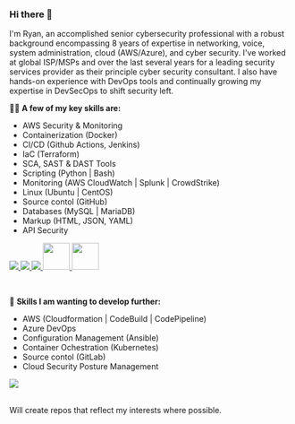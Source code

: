### Hi there 👋

I'm Ryan, an accomplished senior cybersecurity professional with a robust background encompassing 8 years of expertise in networking, voice, system administration, cloud (AWS/Azure), and cyber security. I've worked at global ISP/MSPs and over the last several years for a leading security services provider as their principle cyber security consultant. I also have hands-on experience with DevOps tools and continually growing my expertise in DevSecOps to shift security left.

🧑‍💻 **A few of my key skills are:** 
<br>
- AWS Security & Monitoring
- Containerization (Docker)
- CI/CD (Github Actions, Jenkins)
- IaC (Terraform)
- SCA, SAST & DAST Tools 
- Scripting (Python | Bash)
- Monitoring (AWS CloudWatch | Splunk | CrowdStrike)
- Linux (Ubuntu | CentOS)
- Source contol (GitHub)
- Databases (MySQL | MariaDB)
- Markup (HTML, JSON, YAML)
- API Security

<p align="left">
  <a href="https://skillicons.dev">
    <img src="https://skillicons.dev/icons?i=aws,azure,bash,git,github,githubactions">
        <img src="https://skillicons.dev/icons?i=docker,jenkins,vim,html,css,js,jquery,stackoverflow,apple,windows">
            <img src="https://skillicons.dev/icons?i=md,grafana,prometheus,linux,ubuntu,kali,powershell,mysql,py,regex,vscode,kali,postman,terraform">
              <img src ="https://github.com/DrllSGT/JenkinsFile-Snyk-SCA-JavaApp/assets/52445175/ff84aab7-372e-4113-9049-fe7dbe4abcc7" width=48> 
              <img src="https://github.com/DrllSGT/JenkinsFile-SonarCloud-SAST-JavaApp/assets/52445175/0a35f318-c65a-4b32-b060-fcdbdbe098d9" width=48>
  </a>
</p>

<br>

💪 **Skills I am wanting to develop further:** 
<br>
- AWS (Cloudformation | CodeBuild | CodePipeline)
- Azure DevOps
- Configuration Management (Ansible)
- Container Ochestration (Kubernetes)
- Source contol (GitLab)
- Cloud Security Posture Management

<p align="left">
  <a href="https://skillicons.dev">
    <img src="https://skillicons.dev/icons?i=aws,azure,ansible,gitlab,go,kubernetes" />
  </a>
</p>

<br>
Will create repos that reflect my interests where possible. 

